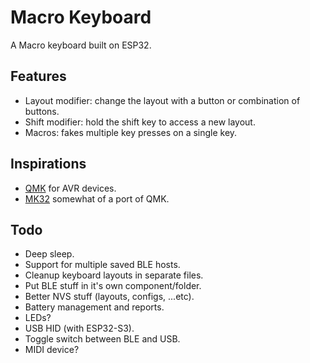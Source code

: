 # Macro Keyboard

A Macro keyboard built on ESP32.


## Features

- Layout modifier: change the layout with a button or combination of buttons.
- Shift modifier: hold the shift key to access a new layout.
- Macros: fakes multiple key presses on a single key.


## Inspirations

- [QMK](https://github.com/qmk/qmk_firmware/) for AVR devices.
- [MK32](https://github.com/Galzai/MK32) somewhat of a port of QMK.



## Todo

- Deep sleep.
- Support for multiple saved BLE hosts.
- Cleanup keyboard layouts in separate files.
- Put BLE stuff in it's own component/folder.
- Better NVS stuff (layouts, configs, ...etc).
- Battery management and reports.
- LEDs?
- USB HID (with ESP32-S3).
- Toggle switch between BLE and USB.
- MIDI device?